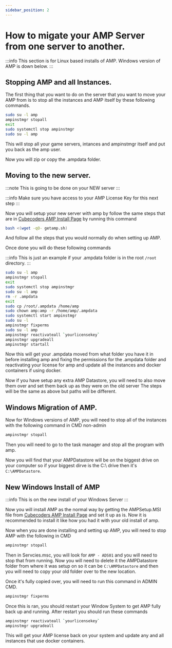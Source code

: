 ```yaml
---
sidebar_position: 2
---
```


# How to migate your AMP Server from one server to another.

:::info
This section is for Linux based installs of AMP. Windows version of AMP is down below.
:::

## Stopping AMP and all Instances.

The first thing that you want to do on the server that you want to move your AMP from is to stop all the instances and AMP itself by these following commands.

```bash
sudo su -l amp
ampinstmgr stopall
exit
sudo systemctl stop ampinstmgr
sudo su -l amp
```
This will stop all your game servers, intances and ampinstmgr itself and put you back as the amp user.

Now you will zip or copy the .ampdata folder.

## Moving to the new server.

:::note
This is going to be done on your NEW server
:::

:::info
Make sure you have access to your AMP License Key for this next step
:::

Now you will setup your new server with amp by follow the same steps that are in [Cubecoders AMP Install Page](https://cubecoders.com/AMP/Install) by running this command

```bash
bash <(wget -qO- getamp.sh)
```
And follow all the steps that you would normally do when setting up AMP.

Once done you will do these following commands

:::info
This is just an example if your .ampdata folder is in the root `/root` directory.
:::

```bash
sudo su -l amp
ampinstmgr stopall
exit
sudo systemctl stop ampinstmgr
sudo su -l amp
rm -r .ampdata
exit
sudo cp /root/.ampdata /home/amp
sudo chown amp:amp -r /home/amp/.ampdata
sudo systemctl start ampinstmgr
sudo su -l
ampinstmgr fixperms
sudo su -l amp
ampinstmgr reactivateall `yourlicensekey`
ampinstmgr upgradeall
ampinstmgr startall
```

Now this will get your .ampdata moved from what folder you have it in before installing amp and fixing the permissions for the .ampdata folder and reactivating your license for amp and update all the instances and docker containers if using docker.

Now if you have setup any extra AMP Datastore, you will need to also move them over and set them back up as they were on the old server
The steps will be the same as above but paths will be different.


## Windows Migration of AMP.

Now for Windows versions of AMP, you will need to stop all of the instances with the following command in CMD non-admin

```bash
ampinstmgr stopall
```

Then you will need to go to the task manager and stop all the program with amp.

Now you will find that your AMPDatastore will be on the biggest drive on your computer so if your biggest dirve is the C:\ drive then it's `C:\AMPDatastore`.

## New Windows Install of AMP

:::info
This is on the new install of your Windows Server
:::

Now you will install AMP as the normal way by getting the AMPSetup.MSI file from [Cubecoders AMP Install Page](https://cubecoders.com/AMP/Install) and set it up as is. Now it is recommended to install it like how you had it with your old install of amp.

Now when you are done installing and setting up AMP, you will need to stop AMP with the following in CMD

```bash
ampinstmgr stopall
```
Then in Servcies.msc, you will look for `AMP - ADS01` and you will need to stop that from running.
Now you will need to delete it the AMPDatastore folder from where it was setup on so it can be `C:\AMPDatastore` and then you will need to copy your old folder over to the new location.

Once it's fully copied over, you will need to run this command in ADMIN CMD.
```bash
ampinstmgr fixperms
```
Once this is ran, you should restart your Window System to get AMP fully back up and running. After restart you should run these commands

```bash
ampinstmgr reactivateall `yourlicensekey`
ampinstmgr upgradeall
```
This will get your AMP license back on your system and update any and all instances that use docker containers.